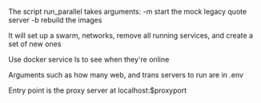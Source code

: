 The script run_parallel takes arguments:
    -m start the mock legacy quote server
    -b rebuild the images

It will set up a swarm, networks, remove all running services, and create a set of new ones

Use docker service ls to see when they're online

Arguments such as how many web, and trans servers to run are in .env

Entry point is the proxy server at localhost:$proxyport


